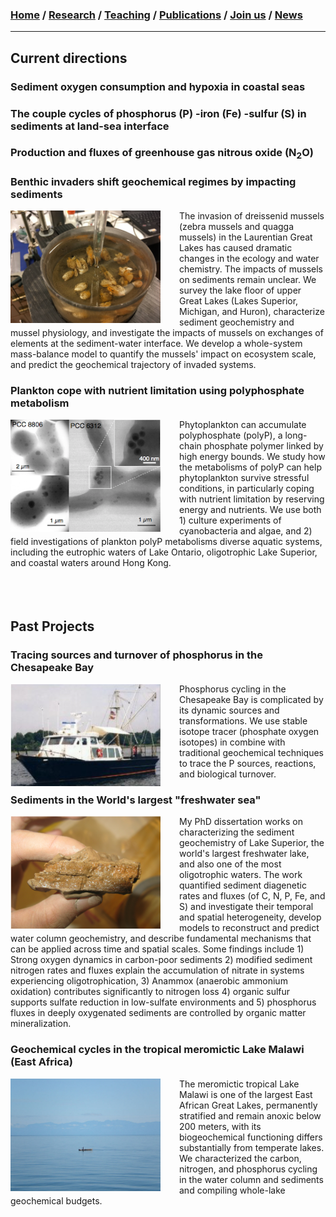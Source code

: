 ### [**Home**](../README.md)  /  [**Research**](research.md)  /  [**Teaching**](teaching.md)   /  [**Publications**](publications.md)  /  [**Join us**](joinus.md)  /  [**News**](news.md) 
---

## Current directions 

### Sediment oxygen consumption and hypoxia in coastal seas

### The couple cycles of phosphorus (P) -iron (Fe) -sulfur (S) in sediments at land-sea interface  

### Production and fluxes of greenhouse gas nitrous oxide (N<sub>2</sub>O) 

### Benthic invaders shift geochemical regimes by impacting sediments 
<img align="left" style="float: left; padding-right: 30px;" src="/images/mussels.png" width="240" height="180"> The invasion of dreissenid mussels (zebra mussels and quagga mussels) in the Laurentian Great Lakes has caused dramatic changes in the ecology and water chemistry. The impacts of mussels on sediments remain unclear. We survey the lake floor of upper Great Lakes (Lakes Superior, Michigan, and Huron), characterize sediment geochemistry and mussel physiology, and investigate the impacts of mussels on  exchanges of elements at the sediment-water interface. We develop a whole-system mass-balance model to quantify the mussels' impact on ecosystem scale, and predict the geochemical trajectory of invaded systems. 

### Plankton cope with nutrient limitation using polyphosphate metabolism 
<img align="left" style="float: left; padding-right: 30px;" src="/images/polyp.png" width="240" height="180"> Phytoplankton can accumulate polyphosphate (polyP), a long-chain phosphate polymer linked by high energy bounds. We study how the metabolisms of polyP can help phytoplankton survive stressful conditions, in particularly coping with nutrient limitation by reserving energy and nutrients. We use both 1) culture experiments of cyanobacteria and algae, and 2) field investigations of plankton polyP metabolisms diverse aquatic systems, including the eutrophic waters of Lake Ontario, oligotrophic Lake Superior, and coastal waters around Hong Kong. 
<br/><br/>
<br/><br/>

## Past Projects 

### Tracing sources and turnover of phosphorus in the Chesapeake Bay
<img align="left" style="float: left; padding-right: 30px;" src="/images/kerhin.png" width="240"> Phosphorus cycling in the Chesapeake Bay is complicated by its dynamic sources and transformations. We use stable isotope tracer (phosphate oxygen isotopes) in combine with traditional geochemical techniques to trace the P sources, reactions, and biological turnover. 

### Sediments in the World's largest "freshwater sea" 
<img align="left" style="float: left; padding-right: 30px;" src="/images/ironlayer.png" width="240">My PhD dissertation works on characterizing the sediment geochemistry of Lake Superior, the world's largest freshwater lake, and also one of the most oligotrophic waters. The work quantified sediment diagenetic rates and fluxes (of C, N, P, Fe, and S) and investigate their temporal and spatial heterogeneity, develop models to reconstruct and predict water column geochemistry, and describe fundamental mechanisms that can be applied across time and spatial scales.
Some findings include 1) Strong oxygen dynamics in carbon-poor sediments 2) modified sediment nitrogen rates and fluxes explain the accumulation of nitrate in systems experiencing oligotrophication, 3) Anammox (anaerobic ammonium oxidation) contributes significantly to nitrogen loss 4) organic sulfur supports sulfate reduction in low-sulfate environments and 5) phosphorus fluxes in deeply oxygenated sediments are controlled by organic matter mineralization.  

### Geochemical cycles in the tropical meromictic Lake Malawi (East Africa)
<img align="left" style="float: left; padding-right: 30px;" src="/images/malawi3.png" width="240"> The meromictic tropical Lake Malawi is one of the largest East African Great Lakes, permanently stratified and remain anoxic below 200 meters, with its biogeochemical functioning differs substantially from temperate lakes. We characterized the carbon, nitrogen, and phosphorus cycling in the water column and sediments and compiling whole-lake geochemical budgets. 

